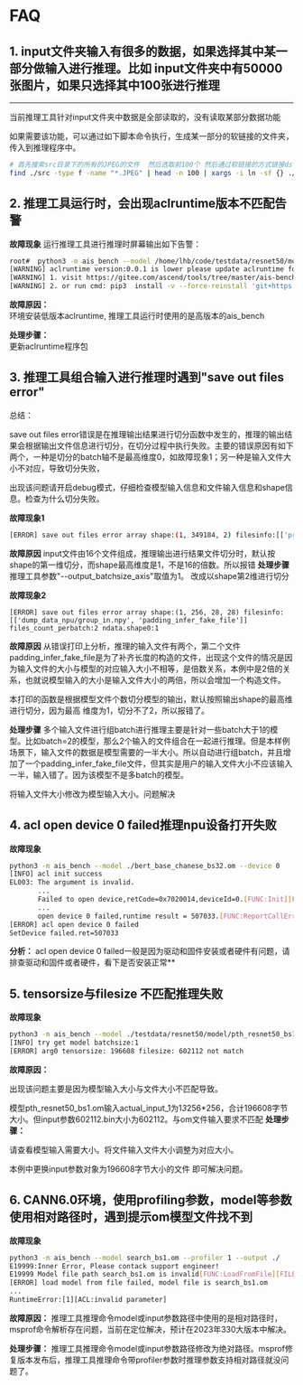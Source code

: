 # FAQ

## 1. input文件夹输入有很多的数据，如果选择其中某一部分做输入进行推理。比如 input文件夹中有50000张图片，如果只选择其中100张进行推理
----------------------------------------
当前推理工具针对input文件夹中数据是全部读取的，没有读取某部分数据功能

如果需要该功能，可以通过如下脚本命令执行，生成某一部分的软链接的文件夹，传入到推理程序中。

```bash
# 首先搜索src目录下的所有的JPEG的文件  然后选取前100个 然后通过软链接的方式链接dst文件夹中
find ./src -type f -name "*.JPEG" | head -n 100 | xargs -i ln -sf {} ./dst
```

## 2. 推理工具运行时，会出现aclruntime版本不匹配告警
**故障现象**
运行推理工具进行推理时屏幕输出如下告警：
```bash
root#  python3 -m ais_bench --model /home/lhb/code/testdata/resnet50/model/pth_resnet50_bs1.om --loop 2
[WARNING] aclruntime version:0.0.1 is lower please update aclruntime follow any one method
[WARNING] 1. visit https://gitee.com/ascend/tools/tree/master/ais-bench_workload/tool/ais_bench to install
[WARNING] 2. or run cmd: pip3  install -v --force-reinstall 'git+https://gitee.com/ascend/tools.git#egg=aclruntime&subdirectory=ais-bench_workload/tool/ais_bench/backend' to install
```
**故障原因：**  
环境安装低版本aclruntime, 推理工具运行时使用的是高版本的ais_bench

**处理步骤：**  
更新aclruntime程序包  
## 3. 推理工具组合输入进行推理时遇到"save out files error"

总结：

save out files error错误是在推理输出结果进行切分函数中发生的，推理的输出结果会根据输出文件信息进行切分，在切分过程中执行失败。主要的错误原因有如下两个，一种是切分的batch轴不是最高维度0，如故障现象1；另一种是输入文件大小不对应，导致切分失败，

出现该问题请开启debug模式，仔细检查模型输入信息和文件输入信息和shape信息。检查为什么切分失败。

**故障现象1**

```bash
[ERROR] save out files error array shape:(1, 349184, 2) filesinfo:[['prep/2002_07_19_big_img_18.bin', 'prep/2002_07_19_big_img_90.bin', 'prep/  2002_07_19_big_img_130.bin', 'prep/2002_07_19_big_img_135.bin', 'prep/  2002_07_19_big_img_141.bin', 'prep/2002_07_19_big_img_158.bin', 'prep/  2002_07_19_big_img_160.bin', 'prep/2002_07_19_big_img_198.bin', 'prep/  2002_07_19_big_img_209.bin', 'prep/2002_07_19_big_img_230.bin', 'prep/  2002_07_19_big_img_247.bin', 'prep/2002_07_19_big_img_254.bin', 'prep/  2002_07_19_big_img_255.bin', 'prep/2002_07_19_big_img_269.bin', 'prep/  2002_07_19_big_img_278.bin', 'prep/2002_07_19_big_img_300.bin']]  files_count_perbatch:16 ndata.shape0:1
```
**故障原因**
input文件由16个文件组成，推理输出进行结果文件切分时，默认按shape的第一维切分，而shape最高维度是1，不是16的倍数。所以报错
**处理步骤**
推理工具参数"--output_batchsize_axis"取值为1。 改成以shape第2维进行切分

**故障现象2**

```
[ERROR] save out files error array shape:(1, 256, 28, 28) filesinfo:[['dump_data_npu/group_in.npy', 'padding_infer_fake_file']] files_count_perbatch:2 ndata.shape0:1
```

**故障原因**
从错误打印上分析，推理的输入文件有两个，第二个文件padding_infer_fake_file是为了补齐长度的构造的文件，出现这个文件的情况是因为输入文件的大小与模型的对应输入大小不相等，是倍数关系，本例中是2倍的关系，也就说模型输入的大小是输入文件大小的两倍，所以会增加一个构造文件。

本打印的函数是根据模型文件个数切分模型的输出，默认按照输出shape的最高维进行切分，因为最高 维度为1，切分不了2，所以报错了。

**处理步骤**
多个输入文件进行组batch进行推理主要是针对一些batch大于1的模型。比如batch=2的模型，那么2个输入的文件组合在一起进行推理。但是本样例场景下，输入文件的数据是模型需要的一半大小。所以自动进行组batch，并且增加了一个padding_infer_fake_file文件，但其实是用户的输入文件大小不应该输入一半，输入错了。因为该模型不是多batch的模型。

将输入文件大小修改为模型输入大小。问题解决

## 4. acl open device 0 failed推理npu设备打开失败
**故障现象**
```bash
python3 -m ais_bench --model ./bert_base_chanese_bs32.om --device 0
[INFO] acl init success
EL003: The argument is invalid.
       ...
	   Failed to open device,retCode=0x7020014,deviceId=0.[FUNC:Init][FILE:device.cc][LINE:211]
	   ...
	   open device 0 failed,runtime result = 507033.[FUNC:ReportCallError][FILE:log_inner.cpp][LINE：162]
[ERROR] acl open device 0 failed
SetDevice failed.ret=507033
```
**分析：** 
acl open device 0 failed一般是因为驱动和固件安装或者硬件有问题，请排查驱动和固件或者硬件，看下是否安装正常**

## 5. tensorsize与filesize 不匹配推理失败
**故障现象**

```bash
python3 -m ais_bench --model ./testdata/resnet50/model/pth_resnet50_bs1.om --input ./testdata/resnet50/input/602112/602112.bin
[INFO] try get model batchsize:1
[ERROR] arg0 tensorsize: 196608 filesize: 602112 not match
```
**故障原因：** 

出现该问题主要是因为模型输入大小与文件大小不匹配导致。

模型pth_resnet50_bs1.om输入actual_input_1为1*3*256*256，合计196608字节大小。但input参数602112.bin大小为602112。与om文件输入要求不匹配
**处理步骤：** 

请查看模型输入需要大小。将文件输入文件大小调整为对应大小。

本例中更换input参数对象为196608字节大小的文件  即可解决问题。

## 6. CANN6.0环境，使用profiling参数，model等参数使用相对路径时，遇到提示om模型文件找不到
**故障现象**
```bash
python3 -m ais_bench --model search_bs1.om --profiler 1 --output ./
E19999:Inner Error, Please contack support engineer!
E19999 Model file path search_bs1.om is invalid[FUNC:LoadFromFile][FILE:model_parser_base.cc][LINE:39] TraceBack(most recent call last):
[ERROR] load model from file failed, model file is search_bs1.om
...
RuntimeError:[1][ACL:invalid parameter]
```
**故障原因：** 
推理工具推理命令model或input参数路径中使用的是相对路径时，msprof命令解析存在问题，当前在定位解决，预计在2023年330大版本中解决。

**处理步骤：** 
推理工具推理命令model或input参数路径修改为绝对路径。msprof修复版本发布后，推理工具推理命令带profiler参数时推理参数支持相对路径就没问题了。